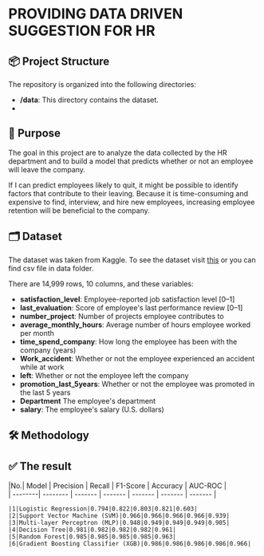 # PROVIDING DATA DRIVEN SUGGESTION FOR HR 

## 📦 Project Structure

The repository is organized into the following directories:

- **/data**: This directory contains the dataset.
- 

## 🎯 Purpose
The goal in this project are to analyze the data collected by the HR department and to build a model that predicts whether or not an employee will leave the company.

If I can predict employees likely to quit, it might be possible to identify factors that contribute to their leaving. Because it is time-consuming and expensive to find, interview, and hire new employees, increasing employee retention will be beneficial to the company.
## 🗂️ Dataset
The dataset was taken from Kaggle. To see the dataset visit [this](https://www.kaggle.com/datasets/mfaisalqureshi/hr-analytics-and-job-prediction?select=HR_comma_sep.csv)  or you can find csv file in data folder.

There are 14,999 rows, 10 columns, and these variables:
- **satisfaction_level**: Employee-reported job satisfaction level [0–1]
- **last_evaluation**: Score of employee's last performance review [0–1]
- **number_project**: Number of projects employee contributes to
- **average_monthly_hours**: Average number of hours employee worked per month
- **time_spend_company**: How long the employee has been with the company (years)
- **Work_accident**: Whether or not the employee experienced an accident while at work
- **left**: Whether or not the employee left the company
- **promotion_last_5years**: Whether or not the employee was promoted in the last 5 years
- **Department** The employee's department
- **salary**: The employee's salary (U.S. dollars)
## 🛠️ Methodology

## ✅ The result

   |No.| Model | Precision | Recall | F1-Score | Accuracy | AUC-ROC |  
    | --------| -------- | ------- | ------- | ------- | ------- | ------- |
    
    |1|Logistic Regression|0.794|0.822|0.803|0.821|0.603|
    |2|Support Vector Machine (SVM)|0.966|0.966|0.966|0.966|0.939|
    |3|Multi-layer Perceptron (MLP)|0.948|0.949|0.949|0.949|0.905|
    |4|Decision Tree|0.981|0.982|0.982|0.982|0.961|
    |5|Random Forest|0.985|0.985|0.985|0.985|0.963|
    |6|Gradient Boosting Classifier (XGB)|0.986|0.986|0.986|0.986|0.966|

